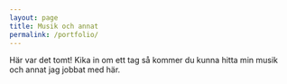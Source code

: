 ```yaml
---
layout: page
title: Musik och annat
permalink: /portfolio/
---
```


Här var det tomt! Kika in om ett tag så kommer du kunna hitta min musik och annat jag jobbat med här.
